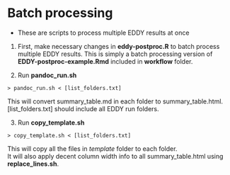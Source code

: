 # Batch processing

- These are scripts to process multiple EDDY results at once

1. First, make necessary changes in **eddy-postproc.R** to batch process multiple EDDY results.  This is simply a batch processing version of **EDDY-postproc-example.Rmd** included in **workflow** folder.

2. Run **pandoc_run.sh**
```
> pandoc_run.sh < [list_folders.txt]
```
This will convert summary_table.md in each folder to summary_table.html.  [list_folders.txt] should include all EDDY run folders.

3. Run **copy_template.sh**
```
> copy_template.sh < [list_folders.txt]
```
This will copy all the files in *template* folder to each folder.  
It will also apply decent column width info to all summary_table.html using **replace_lines.sh**.

